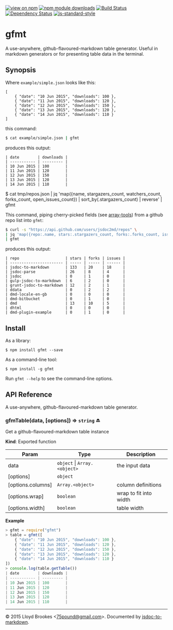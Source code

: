 [![view on npm](http://img.shields.io/npm/v/gfmt.svg)](https://www.npmjs.org/package/gfmt)
[![npm module downloads](http://img.shields.io/npm/dt/gfmt.svg)](https://www.npmjs.org/package/gfmt)
[![Build Status](https://travis-ci.org/75lb/gfmt.svg?branch=master)](https://travis-ci.org/75lb/gfmt)
[![Dependency Status](https://david-dm.org/75lb/gfmt.svg)](https://david-dm.org/75lb/gfmt)
[![js-standard-style](https://img.shields.io/badge/code%20style-standard-brightgreen.svg)](https://github.com/feross/standard)

# gfmt
A use-anywhere, github-flavoured-markdown table generator. Useful in markdown generators or for presenting table data in the terminal.

## Synopsis
Where `example/simple.json` looks like this:
```
[
    { "date": "10 Jun 2015", "downloads": 100 },
    { "date": "11 Jun 2015", "downloads": 120 },
    { "date": "12 Jun 2015", "downloads": 150 },
    { "date": "13 Jun 2015", "downloads": 120 },
    { "date": "14 Jun 2015", "downloads": 110 }
]
```

this command:
```sh
$ cat example/simple.json | gfmt
```

produces this output:
```
| date        | downloads |
| ----------- | --------- |
| 10 Jun 2015 | 100       |
| 11 Jun 2015 | 120       |
| 12 Jun 2015 | 150       |
| 13 Jun 2015 | 120       |
| 14 Jun 2015 | 110       |
```

$ cat tmp/repos.json | jq 'map({name, stargazers_count, watchers_count, forks_count, open_issues_count}) | sort_by(.stargazers_count) | reverse' | gfmt

This command, piping cherry-picked fields (see [array-tools](https://github.com/75lb/array-tools)) from a github repo list into `gfmt`:
```sh
$ curl -s "https://api.github.com/users/jsdoc2md/repos" \
| jq 'map({repo:.name, stars:.stargazers_count, forks:.forks_count, issues:.open_issues_count}) | sort_by(.stargazers_count) | reverse' \
| gfmt
```

produces this output:
```
| repo                    | stars | forks | issues |
| ----------------------- | ----- | ----- | ------ |
| jsdoc-to-markdown       | 133   | 20    | 18     |
| jsdoc-parse             | 26    | 8     | 4      |
| jsdoc                   | 0     | 1     | 0      |
| gulp-jsdoc-to-markdown  | 6     | 2     | 0      |
| grunt-jsdoc-to-markdown | 12    | 2     | 1      |
| ddata                   | 0     | 2     | 2      |
| dmd-locale-en-gb        | 0     | 0     | 0      |
| dmd-bitbucket           | 0     | 1     | 0      |
| dmd                     | 13    | 10    | 5      |
| dhtml                   | 0     | 0     | 0      |
| dmd-plugin-example      | 0     | 1     | 0      |
```

## Install
As a library:

```
$ npm install gfmt --save
```

As a command-line tool:
```
$ npm install -g gfmt
```

Run `gfmt --help` to see the command-line options.

## API Reference
A use-anywhere, github-flavoured-markdown table generator.

<a name="exp_module_gfmt--gfmTable"></a>
### gfmTable(data, [options]) ⇒ <code>string</code> ⏏
Get a github-flavoured-markdown table instance

**Kind**: Exported function  

| Param | Type | Description |
| --- | --- | --- |
| data | <code>object</code> &#124; <code>Array.&lt;object&gt;</code> | the input data |
| [options] | <code>object</code> |  |
| [options.columns] | <code>Array.&lt;object&gt;</code> | column definitions |
| [options.wrap] | <code>boolean</code> | wrap to fit into width |
| [options.width] | <code>boolean</code> | table width |

**Example**  
```js
> gfmt = require("gfmt")
> table = gfmt([
    { "date": "10 Jun 2015", "downloads": 100 },
    { "date": "11 Jun 2015", "downloads": 120 },
    { "date": "12 Jun 2015", "downloads": 150 },
    { "date": "13 Jun 2015", "downloads": 120 },
    { "date": "14 Jun 2015", "downloads": 110 }
])
> console.log(table.getTable())
| date        | downloads |
| ----------- | --------- |
| 10 Jun 2015 | 100       |
| 11 Jun 2015 | 120       |
| 12 Jun 2015 | 150       |
| 13 Jun 2015 | 120       |
| 14 Jun 2015 | 110       |
```
* * *

&copy; 2015 Lloyd Brookes \<75pound@gmail.com\>. Documented by [jsdoc-to-markdown](https://github.com/jsdoc2md/jsdoc-to-markdown).
